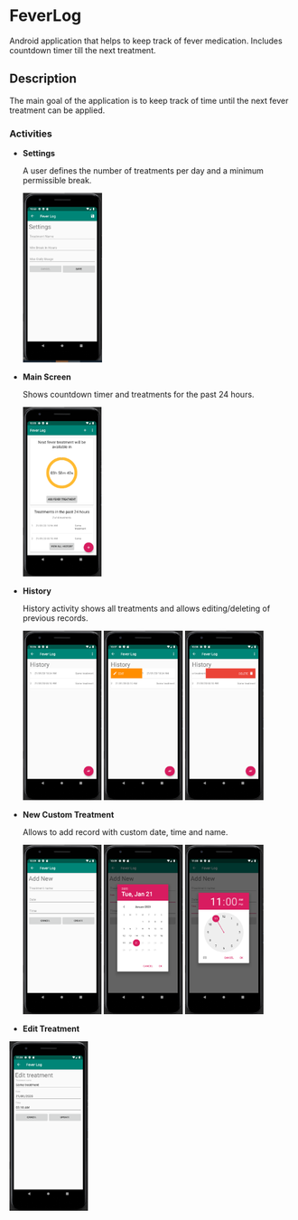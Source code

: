# FeverLog
Android application that helps to keep track of fever medication. Includes countdown timer till the next treatment.

## Description
The main goal of the application is to keep track of time until the next fever treatment can be applied.

### Activities
+ **Settings**

   A user defines the number of treatments per day and a minimum permissible break.
   
   <img src="https://raw.githubusercontent.com/FedorGabrus/FeverLog/media/settings.png" height="300" alt="Settings"/>

+ **Main Screen**

   Shows countdown timer and treatments for the past 24 hours.
   
   <img src="https://raw.githubusercontent.com/FedorGabrus/FeverLog/media/main.png" height="300" alt="Main Screen"/>

+ **History**

   History activity shows all treatments and allows editing/deleting of previous records.
   
   <img src="https://raw.githubusercontent.com/FedorGabrus/FeverLog/media/history.png" height="300" alt="History"/>
   <img src="https://raw.githubusercontent.com/FedorGabrus/FeverLog/media/history-edit-swipe.png" height="300" alt="History swipe to edit"/>
   <img src="https://raw.githubusercontent.com/FedorGabrus/FeverLog/media/history-delete-swipe.png" height="300" alt="History swipe to delete"/>

+ **New Custom Treatment**

  Allows to add record with custom date, time and name.
  
  <img src="https://raw.githubusercontent.com/FedorGabrus/FeverLog/media/new-custom-treatment.png" height="300" alt="New Custom Treatment"/>
  <img src="https://raw.githubusercontent.com/FedorGabrus/FeverLog/media/new-custom-treatment-date-picker.png" height="300" alt="Date picker"/>
  <img src="https://raw.githubusercontent.com/FedorGabrus/FeverLog/media/new-custom-treatment-time-picker.png" height="300" alt="Time picker"/>


+ **Edit Treatment**

<img src="https://raw.githubusercontent.com/FedorGabrus/FeverLog/media/edit-treatment.png" height="300" alt="Main Screen"/>
